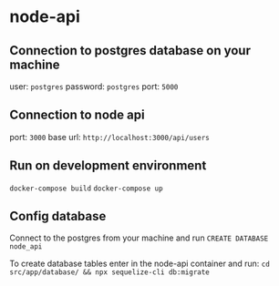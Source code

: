 # node-api


## Connection to postgres database on your machine

user: `postgres`
password: `postgres`
port: `5000`

## Connection to node api
port: `3000`
base url: `http://localhost:3000/api/users`

## Run on development environment

`docker-compose build`
`docker-compose up`

## Config database

Connect to the postgres from your machine and run `CREATE DATABASE node_api`

To create database tables enter in the node-api container and run:
`cd src/app/database/ && npx sequelize-cli db:migrate`
